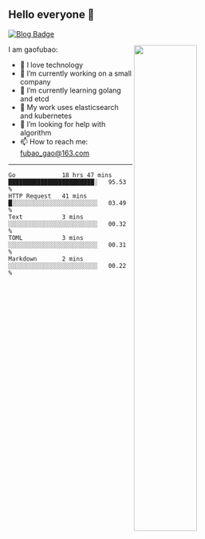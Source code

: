 ## Hello everyone 👋

[![Blog Badge](https://img.shields.io/badge/blog-60k+%20pageview-brightgreen)](https://www.jianshu.com/u/d777ec56a358)

<img align="right" width="50%" src="https://github-readme-stats.vercel.app/api?username=gaofubao&theme=onedark">

I am gaofubao:

- 🔭 I love technology
- 🌱 I’m currently working on a small company
- 👯 I’m currently learning golang and etcd
- 💬 My work uses elasticsearch and kubernetes
- 🤔 I’m looking for help with algorithm
- 📫 How to reach me: fubao_gao@163.com

---


<!--START_SECTION:waka-->
```text
Go             18 hrs 47 mins  ████████████████████████░   95.53 % 
HTTP Request   41 mins         █░░░░░░░░░░░░░░░░░░░░░░░░   03.49 % 
Text           3 mins          ░░░░░░░░░░░░░░░░░░░░░░░░░   00.32 % 
TOML           3 mins          ░░░░░░░░░░░░░░░░░░░░░░░░░   00.31 % 
Markdown       2 mins          ░░░░░░░░░░░░░░░░░░░░░░░░░   00.22 % 
```
<!--END_SECTION:waka-->
